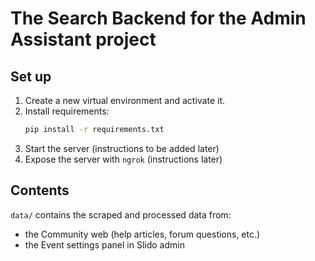 # The Search Backend for the Admin Assistant project

## Set up
1. Create a new virtual environment and activate it.
2. Install requirements:
	```bash
	pip install -r requirements.txt
	```
3. Start the server (instructions to be added later)
4. Expose the server with `ngrok` (instructions later)


## Contents
`data/` contains the scraped and processed data from:
- the Community web (help articles, forum questions, etc.)
- the Event settings panel in Slido admin
